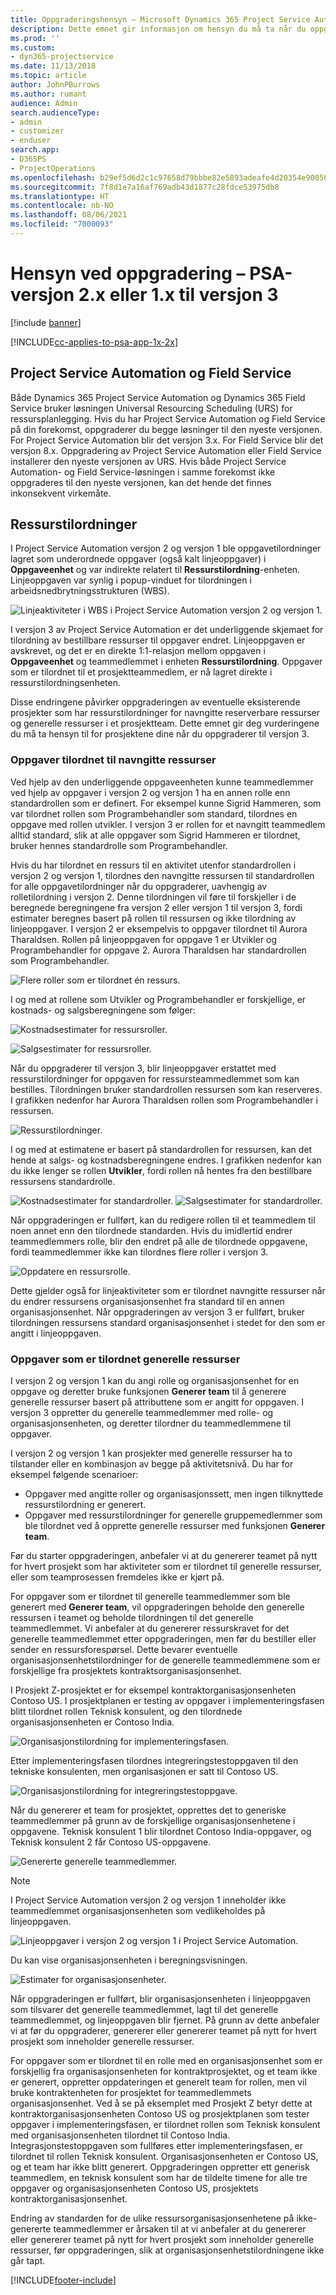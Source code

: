 ```yaml
---
title: Oppgraderingshensyn – Microsoft Dynamics 365 Project Service Automation, versjon 2.x eller 1.x til versjon 3
description: Dette emnet gir informasjon om hensyn du må ta når du oppgraderer fra Project Service Automation versjon 2.x eller 1.x til versjon 3.
ms.prod: ''
ms.custom:
- dyn365-projectservice
ms.date: 11/13/2018
ms.topic: article
author: JohnPBurrows
ms.author: rumant
audience: Admin
search.audienceType:
- admin
- customizer
- enduser
search.app:
- D365PS
- ProjectOperations
ms.openlocfilehash: b29ef5d6d2c1c97658d79bbbe82e5893adeafe4d20354e90058dde79b67cb716
ms.sourcegitcommit: 7f8d1e7a16af769adb43d1877c28fdce53975db8
ms.translationtype: HT
ms.contentlocale: nb-NO
ms.lasthandoff: 08/06/2021
ms.locfileid: "7000093"
---
```

# <a name="upgrade-considerations---psa-version-2x-or-1x-to-version-3"></a>Hensyn ved oppgradering – PSA-versjon 2.x eller 1.x til versjon 3

[!include [banner](../includes/psa-now-project-operations.md)]

[!INCLUDE[cc-applies-to-psa-app-1x-2x](../includes/cc-applies-to-psa-app-1x-2x.md)]

## <a name="project-service-automation-and-field-service"></a>Project Service Automation og Field Service
Både Dynamics 365 Project Service Automation og Dynamics 365 Field Service bruker løsningen Universal Resourcing Scheduling (URS) for ressursplanlegging. Hvis du har Project Service Automation og Field Service på din forekomst, oppgraderer du begge løsninger til den nyeste versjonen. For Project Service Automation blir det versjon 3.x. For Field Service blir det versjon 8.x. Oppgradering av Project Service Automation eller Field Service installerer den nyeste versjonen av URS. Hvis både Project Service Automation- og Field Service-løsningen i samme forekomst ikke oppgraderes til den nyeste versjonen, kan det hende det finnes inkonsekvent virkemåte.

## <a name="resource-assignments"></a>Ressurstilordninger
I Project Service Automation versjon 2 og versjon 1 ble oppgavetilordninger lagret som underordnede oppgaver (også kalt linjeoppgaver) i **Oppgaveenhet** og var indirekte relatert til **Ressurstilordning**-enheten. Linjeoppgaven var synlig i popup-vinduet for tilordningen i arbeidsnedbrytningsstrukturen (WBS).

![Linjeaktiviteter i WBS i Project Service Automation versjon 2 og versjon 1.](media/upgrade-line-task-01.png)

I versjon 3 av Project Service Automation er det underliggende skjemaet for tilordning av bestillbare ressurser til oppgaver endret. Linjeoppgaven er avskrevet, og det er en direkte 1:1-relasjon mellom oppgaven i **Oppgaveenhet** og teammedlemmet i enheten **Ressurstilordning**. Oppgaver som er tilordnet til et prosjektteammedlem, er nå lagret direkte i ressurstilordningsenheten.  

Disse endringene påvirker oppgraderingen av eventuelle eksisterende prosjekter som har ressurstilordninger for navngitte reserverbare ressurser og generelle ressurser i et prosjektteam. Dette emnet gir deg vurderingene du må ta hensyn til for prosjektene dine når du oppgraderer til versjon 3. 

### <a name="tasks-assigned-to-named-resources"></a>Oppgaver tilordnet til navngitte ressurser
Ved hjelp av den underliggende oppgaveenheten kunne teammedlemmer ved hjelp av oppgaver i versjon 2 og versjon 1 ha en annen rolle enn standardrollen som er definert. For eksempel kunne Sigrid Hammeren, som var tilordnet rollen som Programbehandler som standard, tilordnes en oppgave med rollen utvikler. I versjon 3 er rollen for et navngitt teammedlem alltid standard, slik at alle oppgaver som Sigrid Hammeren er tilordnet, bruker hennes standardrolle som Programbehandler.

Hvis du har tilordnet en ressurs til en aktivitet utenfor standardrollen i versjon 2 og versjon 1, tilordnes den navngitte ressursen til standardrollen for alle oppgavetilordninger når du oppgraderer, uavhengig av rolletilordning i versjon 2. Denne tilordningen vil føre til forskjeller i de beregnede beregningene fra versjon 2 eller versjon 1 til versjon 3, fordi estimater beregnes basert på rollen til ressursen og ikke tilordning av linjeoppgaver. I versjon 2 er eksempelvis to oppgaver tilordnet til Aurora Tharaldsen. Rollen på linjeoppgaven for oppgave 1 er Utvikler og Programbehandler for oppgave 2. Aurora Tharaldsen har standardrollen som Programbehandler.

![Flere roller som er tilordnet én ressurs.](media/upgrade-multiple-roles-02.png)

I og med at rollene som Utvikler og Programbehandler er forskjellige, er kostnads- og salgsberegningene som følger:

![Kostnadsestimater for ressursroller.](media/upggrade-cost-estimates-03.png)

![Salgsestimater for ressursroller.](media/upgrade-sales-estimates-04.png)

Når du oppgraderer til versjon 3, blir linjeoppgaver erstattet med ressurstilordninger for oppgaven for ressursteammedlemmet som kan bestilles. Tilordningen bruker standardrollen ressursen som kan reserveres. I grafikken nedenfor har Aurora Tharaldsen rollen som Programbehandler i ressursen.

![Ressurstilordninger.](media/resource-assignment-v2-05.png)

I og med at estimatene er basert på standardrollen for ressursen, kan det hende at salgs- og kostnadsberegningene endres. I grafikken nedenfor kan du ikke lenger se rollen **Utvikler**, fordi rollen nå hentes fra den bestillbare ressursens standardrolle.

![Kostnadsestimater for standardroller.](media/resource-assignment-cost-estimate-06.png)
![Salgsestimater for standardroller.](media/resource-assignment-sales-estimate-07.png)

Når oppgraderingen er fullført, kan du redigere rollen til et teammedlem til noen annet enn den tilordnede standarden. Hvis du imidlertid endrer teammedlemmers rolle, blir den endret på alle de tilordnede oppgavene, fordi teammedlemmer ikke kan tilordnes flere roller i versjon 3.

![Oppdatere en ressursrolle.](media/resource-role-assignment-08.png)

Dette gjelder også for linjeaktiviteter som er tilordnet navngitte ressurser når du endrer ressursens organisasjonsenhet fra standard til en annen organisasjonsenhet. Når oppgraderingen av versjon 3 er fullført, bruker tilordningen ressursens standard organisasjonsenhet i stedet for den som er angitt i linjeoppgaven.

### <a name="tasks-assigned-to-generic-resources"></a>Oppgaver som er tilordnet generelle ressurser
I versjon 2 og versjon 1 kan du angi rolle og organisasjonsenhet for en oppgave og deretter bruke funksjonen **Generer team** til å generere generelle ressurser basert på attributtene som er angitt for oppgaven. I versjon 3 oppretter du generelle teammedlemmer med rolle- og organisasjonsenheten, og deretter tilordner du teammedlemmene til oppgaver.

I versjon 2 og versjon 1 kan prosjekter med generelle ressurser ha to tilstander eller en kombinasjon av begge på aktivitetsnivå. Du har for eksempel følgende scenarioer:

- Oppgaver med angitte roller og organisasjonssett, men ingen tilknyttede ressurstilordning er generert.
- Oppgaver med ressurstilordninger for generelle gruppemedlemmer som ble tilordnet ved å opprette generelle ressurser med funksjonen **Generer team**.

Før du starter oppgraderingen, anbefaler vi at du genererer teamet på nytt for hvert prosjekt som har aktiviteter som er tilordnet til generelle ressurser, eller som teamprosessen fremdeles ikke er kjørt på.

For oppgaver som er tilordnet til generelle teammedlemmer som ble generert med **Generer team**, vil oppgraderingen beholde den generelle ressursen i teamet og beholde tilordningen til det generelle teammedlemmet. Vi anbefaler at du genererer ressurskravet for det generelle teammedlemmet etter oppgraderingen, men før du bestiller eller sender en ressursforespørsel. Dette bevarer eventuelle organisasjonsenhetstilordninger for de generelle teammedlemmene som er forskjellige fra prosjektets kontraktsorganisasjonsenhet.

I Prosjekt Z-prosjektet er for eksempel kontraktorganisasjonsenheten Contoso US. I prosjektplanen er testing av oppgaver i implementeringsfasen blitt tilordnet rollen Teknisk konsulent, og den tilordnede organisasjonsenheten er Contoso India.

![Organisasjonstilordning for implementeringsfasen.](media/org-unit-assignment-09.png)

Etter implementeringsfasen tilordnes integreringstestoppgaven til den tekniske konsulenten, men organisasjonen er satt til Contoso US.  

![Organisasjonstilordning for integreringstestoppgave.](media/org-unit-generate-team-10.png)

Når du genererer et team for prosjektet, opprettes det to generiske teammedlemmer på grunn av de forskjellige organisasjonsenhetene i oppgavene. Teknisk konsulent 1 blir tilordnet Contoso India-oppgaver, og Teknisk konsulent 2 får Contoso US-oppgavene.  

![Genererte generelle teammedlemmer.](media/org-unit-assignments-multiple-resources-11.png)

> [!NOTE]
> I Project Service Automation versjon 2 og versjon 1 inneholder ikke teammedlemmet organisasjonsenheten som vedlikeholdes på linjeoppgaven.

![Linjeoppgaver i versjon 2 og versjon 1 i Project Service Automation.](media/line-tasks-12.png)

Du kan vise organisasjonsenheten i beregningsvisningen. 

![Estimater for organisasjonsenheter.](media/org-unit-estimates-view-13.png)
 
Når oppgraderingen er fullført, blir organisasjonsenheten i linjeoppgaven som tilsvarer det generelle teammedlemmet, lagt til det generelle teammedlemmet, og linjeoppgaven blir fjernet. På grunn av dette anbefaler vi at før du oppgraderer, genererer eller genererer teamet på nytt for hvert prosjekt som inneholder generelle ressurser.

For oppgaver som er tilordnet til en rolle med en organisasjonsenhet som er forskjellig fra organisasjonsenheten for kontraktprosjektet, og et team ikke er generert, oppretter oppdateringen et generelt team for rollen, men vil bruke kontraktenheten for prosjektet for teammedlemmets organisasjonsenhet. Ved å se på eksemplet med Prosjekt Z betyr dette at kontraktorganisasjonsenheten Contoso US og prosjektplanen som tester oppgaver i implementeringsfasen, er tilordnet rollen som Teknisk konsulent med organisasjonsenheten tilordnet til Contoso India. Integrasjonstestoppgaven som fullføres etter implementeringsfasen, er tilordnet til rollen Teknisk konsulent. Organisasjonsenheten er Contoso US, og et team har ikke blitt generert. Oppgraderingen oppretter ett generisk teammedlem, en teknisk konsulent som har de tildelte timene for alle tre oppgaver og organisasjonsenheten Contoso US, prosjektets kontraktorganisasjonsenhet.   
 
Endring av standarden for de ulike ressursorganisasjonsenhetene på ikke-genererte teammedlemmer er årsaken til at vi anbefaler at du genererer eller genererer teamet på nytt for hvert prosjekt som inneholder generelle ressurser, før oppgraderingen, slik at organisasjonsenhetstilordningene ikke går tapt.



[!INCLUDE[footer-include](../includes/footer-banner.md)]